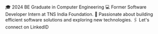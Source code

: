 🎓 2024 BE Graduate in Computer Engineering
💻 Former Software Developer Intern at TNS India Foundation.
🌱 Passionate about building efficient software solutions and exploring new technologies.
🖇 Let's connect on LinkedID
